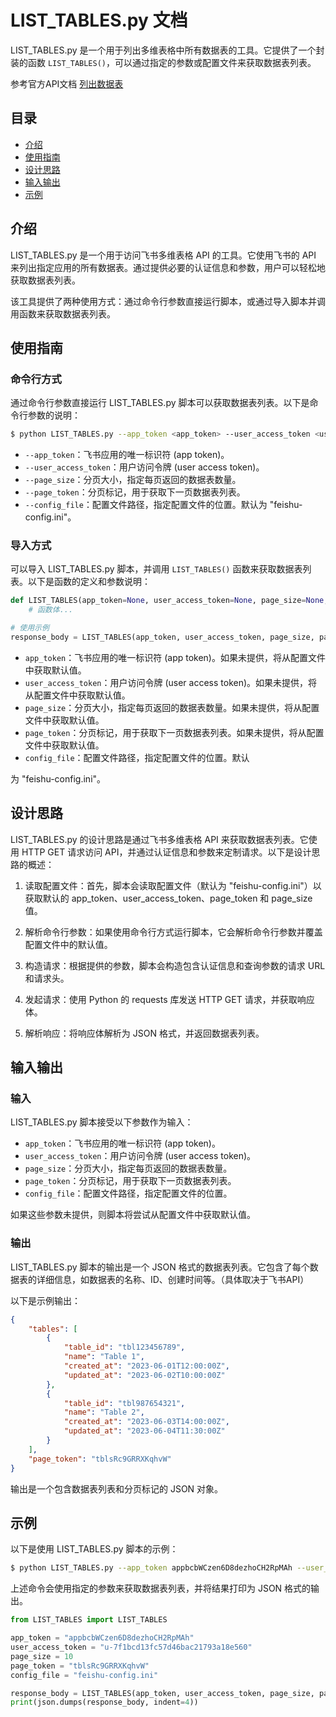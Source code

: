# LIST_TABLES.py 文档

LIST_TABLES.py 是一个用于列出多维表格中所有数据表的工具。它提供了一个封装的函数 `LIST_TABLES()`，可以通过指定的参数或配置文件来获取数据表列表。

参考官方API文档 [列出数据表](https://open.feishu.cn/document/server-docs/docs/bitable-v1/app-table/list#9dab04c2)


## 目录

- [介绍](#介绍)
- [使用指南](#使用指南)
- [设计思路](#设计思路)
- [输入输出](#输入输出)
- [示例](#示例)

## 介绍

LIST_TABLES.py 是一个用于访问飞书多维表格 API 的工具。它使用飞书的 API 来列出指定应用的所有数据表。通过提供必要的认证信息和参数，用户可以轻松地获取数据表列表。

该工具提供了两种使用方式：通过命令行参数直接运行脚本，或通过导入脚本并调用函数来获取数据表列表。

## 使用指南

### 命令行方式

通过命令行参数直接运行 LIST_TABLES.py 脚本可以获取数据表列表。以下是命令行参数的说明：

```bash
$ python LIST_TABLES.py --app_token <app_token> --user_access_token <user_access_token> --page_size <page_size> --page_token <page_token> --config_file <config_file_path>
```

- `--app_token`：飞书应用的唯一标识符 (app token)。
- `--user_access_token`：用户访问令牌 (user access token)。
- `--page_size`：分页大小，指定每页返回的数据表数量。
- `--page_token`：分页标记，用于获取下一页数据表列表。
- `--config_file`：配置文件路径，指定配置文件的位置。默认为 "feishu-config.ini"。

### 导入方式

可以导入 LIST_TABLES.py 脚本，并调用 `LIST_TABLES()` 函数来获取数据表列表。以下是函数的定义和参数说明：

```python
def LIST_TABLES(app_token=None, user_access_token=None, page_size=None, page_token=None, config_file=None):
    # 函数体...

# 使用示例
response_body = LIST_TABLES(app_token, user_access_token, page_size, page_token, config_file)
```

- `app_token`：飞书应用的唯一标识符 (app token)。如果未提供，将从配置文件中获取默认值。
- `user_access_token`：用户访问令牌 (user access token)。如果未提供，将从配置文件中获取默认值。
- `page_size`：分页大小，指定每页返回的数据表数量。如果未提供，将从配置文件中获取默认值。
- `page_token`：分页标记，用于获取下一页数据表列表。如果未提供，将从配置文件中获取默认值。
- `config_file`：配置文件路径，指定配置文件的位置。默认

为 "feishu-config.ini"。

## 设计思路

LIST_TABLES.py 的设计思路是通过飞书多维表格 API 来获取数据表列表。它使用 HTTP GET 请求访问 API，并通过认证信息和参数来定制请求。以下是设计思路的概述：

1. 读取配置文件：首先，脚本会读取配置文件（默认为 "feishu-config.ini"）以获取默认的 app_token、user_access_token、page_token 和 page_size 值。

2. 解析命令行参数：如果使用命令行方式运行脚本，它会解析命令行参数并覆盖配置文件中的默认值。

3. 构造请求：根据提供的参数，脚本会构造包含认证信息和查询参数的请求 URL 和请求头。

4. 发起请求：使用 Python 的 requests 库发送 HTTP GET 请求，并获取响应体。

5. 解析响应：将响应体解析为 JSON 格式，并返回数据表列表。

## 输入输出

### 输入

LIST_TABLES.py 脚本接受以下参数作为输入：

- `app_token`：飞书应用的唯一标识符 (app token)。
- `user_access_token`：用户访问令牌 (user access token)。
- `page_size`：分页大小，指定每页返回的数据表数量。
- `page_token`：分页标记，用于获取下一页数据表列表。
- `config_file`：配置文件路径，指定配置文件的位置。

如果这些参数未提供，则脚本将尝试从配置文件中获取默认值。

### 输出

LIST_TABLES.py 脚本的输出是一个 JSON 格式的数据表列表。它包含了每个数据表的详细信息，如数据表的名称、ID、创建时间等。（具体取决于飞书API）

以下是示例输出：

```json
{
    "tables": [
        {
            "table_id": "tbl123456789",
            "name": "Table 1",
            "created_at": "2023-06-01T12:00:00Z",
            "updated_at": "2023-06-02T10:00:00Z"
        },
        {
            "table_id": "tbl987654321",
            "name": "Table 2",
            "created_at": "2023-06-03T14:00:00Z",
            "updated_at": "2023-06-04T11:30:00Z"
        }
    ],
    "page_token": "tblsRc9GRRXKqhvW"
}
```

输出是一个包含数据表列表和分页标记的 JSON 对象。

## 示例

以下是使用 LIST_TABLES.py 脚本的示例：

```bash
$ python LIST_TABLES.py --app_token appbcbWCzen6D8dezhoCH2RpMAh --user_access_token u-7f1bcd13fc57d46bac21793a18e560 --page_size 10 --page_token tblsRc9GRRXKqhvW --config_file feishu-config.ini
```

上述命令会使用指定的参数来获取数据表列表，并将结果打印为 JSON 格式的输出。

```python
from LIST_TABLES import LIST_TABLES

app_token = "appbcbWCzen6D8dezhoCH2RpMAh"
user_access_token = "u-7f1bcd13fc57d46bac21793a18e560"
page_size = 10
page_token = "tblsRc9GRRXKqhvW"
config_file = "feishu-config.ini"

response_body = LIST_TABLES(app_token, user_access_token, page_size, page_token, config_file)
print(json.dumps(response_body, indent=4))
```

